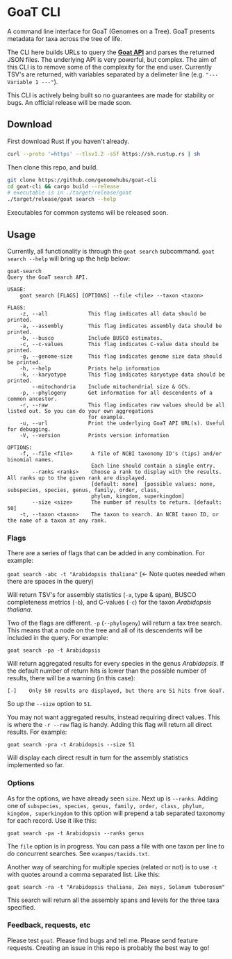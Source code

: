# GoaT CLI

A command line interface for GoaT (Genomes on a Tree). GoaT presents metadata for taxa across the tree of life. 

The CLI here builds URLs to query the <b><a href="https://goat.genomehubs.org/api-docs/">Goat API</a></b> and parses the returned JSON files. The underlying API is very powerful, but complex. The aim of this CLI is to remove some of the complexity for the end user. Currently TSV's are returned, with variables separated by a delimeter line (e.g. `"--- Variable 1 ---"`).

This CLI is actively being built so no guarantees are made for stability or bugs. An official release will be made soon.

## Download

First download Rust if you haven't already.

```bash
curl --proto '=https' --tlsv1.2 -sSf https://sh.rustup.rs | sh
```

Then clone this repo, and build.

```bash
git clone https://github.com/genomehubs/goat-cli
cd goat-cli && cargo build --release
# executable is in ./target/release/goat
./target/release/goat search --help
```

Executables for common systems will be released soon.

## Usage

Currently, all functionality is through the `goat search` subcommand. `goat search --help` will bring up the help below:

```
goat-search 
Query the GoaT search API.

USAGE:
    goat search [FLAGS] [OPTIONS] --file <file> --taxon <taxon>

FLAGS:
    -z, --all             This flag indicates all data should be printed.
    -a, --assembly        This flag indicates assembly data should be printed.
    -b, --busco           Include BUSCO estimates.
    -c, --c-values        This flag indicates C-value data should be printed.
    -g, --genome-size     This flag indicates genome size data should be printed.
    -h, --help            Prints help information
    -k, --karyotype       This flag indicates karyotype data should be printed.
        --mitochondria    Include mitochondrial size & GC%.
    -p, --phylogeny       Get information for all descendents of a common ancestor.
    -r, --raw             This flag indicates raw values should be all listed out. So you can do your own aggregations
                          for example.
    -u, --url             Print the underlying GoaT API URL(s). Useful for debugging.
    -V, --version         Prints version information

OPTIONS:
    -f, --file <file>      A file of NCBI taxonomy ID's (tips) and/or binomial names.
                           Each line should contain a single entry.
        --ranks <ranks>    Choose a rank to display with the results. All ranks up to the given rank are displayed.
                           [default: none]  [possible values: none, subspecies, species, genus, family, order, class,
                           phylum, kingdom, superkingdom]
        --size <size>      The number of results to return. [default: 50]
    -t, --taxon <taxon>    The taxon to search. An NCBI taxon ID, or the name of a taxon at any rank.
```

### Flags

There are a series of flags that can be added in any combination. For example:

`goat search -abc -t "Arabidopsis thaliana"` (<- Note quotes needed when there are spaces in the query)

Will return TSV's for assembly statistics (`-a`, type & span), BUSCO completeness metrics (`-b`), and C-values (`-c`) for the taxon <i>Arabidopsis thaliana</i>.

Two of the flags are different. `-p` (`--phylogeny`) will return a tax tree search. This means that a node on the tree and all of its descendents will be included in the query. For example:

`goat search -pa -t Arabidopsis` 

Will return aggregated results for every species in the genus <i>Arabidopsis</i>. If the default number of return hits is lower than the possible number of results, there will be a warning (in this case):

`[-]	Only 50 results are displayed, but there are 51 hits from GoaT.`

So up the `--size` option to `51`.

You may not want aggregated results, instead requiring direct values. This is where the `-r --raw` flag is handy. Adding this flag will return all direct results. For example:

`goat search -pra -t Arabidopsis --size 51` 

Will display each direct result in turn for the assembly statistics implemented so far.

### Options

As for the options, we have already seen `size`. Next up is `--ranks`. Adding one of `subspecies, species, genus, family, order, class, phylum, kingdom, superkingdom` to this option will prepend a tab separated taxonomy for each record. Use it like this:

`goat search -pa -t Arabidopsis --ranks genus` 

The `file` option is in progress. You can pass a file with one taxon per line to do concurrent searches. See `exampes/taxids.txt`.

Another way of searching for multiple species (related or not) is to use `-t` with quotes around a comma separated list. Like this:

`goat search -ra -t "Arabidopsis thaliana, Zea mays, Solanum tuberosum"`

This search will return all the assembly spans and levels for the three taxa specified.

### Feedback, requests, etc

Please test `goat`. Please find bugs and tell me. Please send feature requests. Creating an issue in this repo is probably the best way to go!